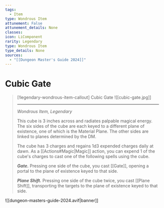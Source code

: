 ```yaml
---
tags:
  - Item
type: Wondrous Item
attunement: False
attunement_details: None
classes:
icon: LiComponent
rarity: Legendary
type: Wondrous Item
type_details: None
sources: 
  - "[[Dungeon Master's Guide 2024]]"
---
```

# Cubic Gate
>[!legendary-wondrous-item-callout] Cubic Gate
>![[cubic-gate.jpg]]
>
>- - -
>_Wondrous Item, Legendary_
>
>This cube is 3 inches across and radiates palpable magical energy. The six sides of the cube are each keyed to a different plane of existence, one of which is the Material Plane. The other sides are linked to planes determined by the DM.
>
>The cube has 3 charges and regains 1d3 expended charges daily at dawn. As a [[Actions#Magic\|Magic]] action, you can expend 1 of the cube's charges to cast one of the following spells using the cube.
>
>**_Gate._** Pressing one side of the cube, you cast [[Gate]], opening a portal to the plane of existence keyed to that side.
>
>**_Plane Shift._** Pressing one side of the cube twice, you cast [[Plane Shift]], transporting the targets to the plane of existence keyed to that side.
>
>


![[dungeon-masters-guide-2024.avif|banner]]